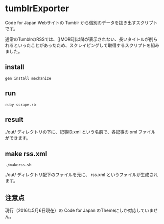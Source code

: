 # tumblrExporter
Code for Japan Webサイトの Tumblr から個別のデータを抜き出すスクリプトです。

通常のTumblrのRSSでは、[[MORE]]以降が表示されない、長いタイトルが削られるといったことがあったため、スクレイピングして取得するスクリプトを組みました。

## install

```
gem install mechanize
```

## run

```
ruby scrape.rb
```

## result

./out/ ディレクトリの下に、記事ID.xml という名前で、各記事の xml ファイルができます。

## make rss.xml

```
./makerss.sh
```

./out/ ディレクトリ配下のファイルを元に、 rss.xml というファイルが生成されます。

## 注意点

現行（2016年5月6日現在）の Code for Japan のThemeにしか対応していません。



